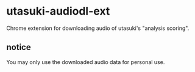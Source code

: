 # utasuki-audiodl-ext
Chrome extension for downloading audio of utasuki's "analysis scoring".

## notice
You may only use the downloaded audio data for personal use.